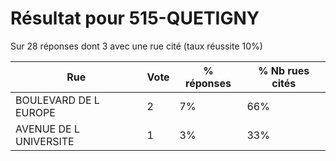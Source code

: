 # Résultat pour 515-QUETIGNY

Sur 28 réponses dont 3 avec une rue cité (taux réussite 10%)

| Rue | Vote | % réponses | % Nb rues cités|
|-----|------|------------|----------------|
| BOULEVARD DE L EUROPE | 2 | 7% | 66%|
| AVENUE DE L UNIVERSITE | 1 | 3% | 33%|
